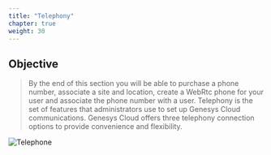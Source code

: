 ```yaml
---
title: "Telephony"
chapter: true
weight: 30
---
```




## Objective

>By the end of this section you will be able to purchase a phone number, associate a site and location, create a WebRtc phone for your user and associate the phone number with a user. Telephony is the set of features that administrators use to set up Genesys Cloud communications. Genesys Cloud offers three telephony connection options to provide convenience and flexibility. 

![Telephone](/images/telephone.jpg)